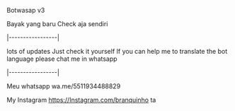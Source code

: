 Botwasap v3

Bayak yang baru
Check aja sendiri

|-----------------|

lots of updates
Just check it yourself 
If you can help me to translate the bot language please chat me in whatsapp

|-----------------|

Meu whatsapp
wa.me/5511934488829

My Instagram
https://Instagram.com/branquinho ta
